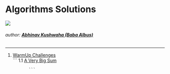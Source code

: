 # Algorithms Solutions 
![](https://hrcdn.net/hackerrank/assets/brand/h_mark_sm-9c05999c62674028552f4e813728e591.svg)
###### author: [**Abhinav Kushwaha (Baba Albus)**](http://babaalbus.com/ "http://babaalbus.com/")
---
1. [WarmUp Challenges](https://github.com/Abhi9935/HackerRank/tree/master/Algorithms/Warmup)  
              ``` 1.1 [A Very Big Sum](https://github.com/Abhi9935/HackerRank/blob/master/Algorithms/Warmup/A_VeryBigSum.java)

              ```

